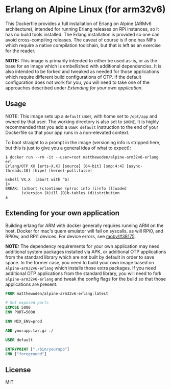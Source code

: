 # Erlang on Alpine Linux (for arm32v6)

This Dockerfile provides a full installation of Erlang on Alpine (ARMv6 architecture), intended for running
Erlang releases on RPi instances, so it has no build tools installed. The Erlang installation
is provided so one can avoid cross-compiling releases. The caveat of course is if one has NIFs
which require a native compilation toolchain, but that is left as an exercise for the reader.

**NOTE:** This image is primarily intended to either be used as-is, or as the base for an image which is
embellished with additional dependencies. It is also intended to be forked and tweaked as needed for those
applications which require different build configurations of OTP. If the default configuration does not work
for you, you will need to take one of the approaches described under _Extending for your own application_.

## Usage

NOTE: This image sets up a `default` user, with home set to `/opt/app` and owned by that user. The working directory
is also set to `$HOME`. It is highly recommended that you add a `USER default` instruction to the end of your
Dockerfile so that your app runs in a non-elevated context.

To boot straight to a prompt in the image (versioning info is stripped here, but this is just to give you a general idea
of what to expect):

```
$ docker run --rm -it --user=root matthewoden/alpine-arm32v6-erlang erl
Erlang/OTP XX [erts-X.X] [source] [64-bit] [smp:4:4] [async-threads:10] [hipe] [kernel-poll:false]

Eshell VX.X  (abort with ^G)
1>
BREAK: (a)bort (c)ontinue (p)roc info (i)nfo (l)oaded
       (v)ersion (k)ill (D)b-tables (d)istribution
a
```

## Extending for your own application

Building erlang for ARM with docker generally requires running ARM on the host. Docker for mac's quem emulator will fail on syscalls, as will RPi0, and RPi0w, and RPi1 devices. For device errors, see [moby/#38175](https://github.com/moby/moby/issues/38175).

**NOTE:** The dependency requirements for your own application may need additional system packages installed via APK,
or additional OTP applications from the standard library which are not built by default in order to save space. In
the former case, you need to build your own image based on `alpine-arm32v6-erlang` which installs those extra packages. If
you need additional OTP applications from the standard library, you will need to fork `alpine-arm32v6-erlang` and tweak the
config flags for the build so that those applications are present.

```dockerfile
FROM matthewoden/alpine-arm32v6-erlang:latest

# Set exposed ports
EXPOSE 5000
ENV PORT=5000

ENV MIX_ENV=prod

ADD yourapp.tar.gz ./

USER default

ENTRYPOINT ["./bin/yourapp"]
CMD ["foreground"]
```

## License

MIT
